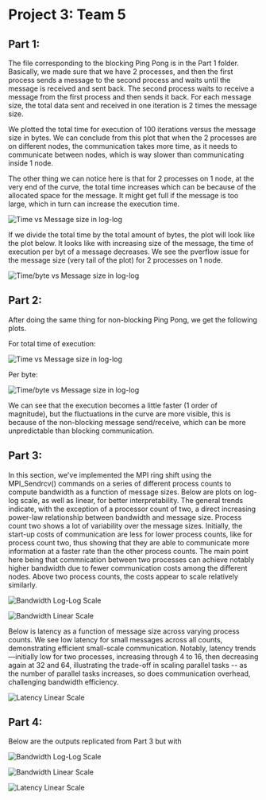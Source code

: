 # Project 3: Team 5

## Part 1:

The file corresponding to the blocking Ping Pong is in the Part 1 folder. Basically, we made sure that we have 2 processes, and then the first process sends a message to the second process and waits until the message is received and sent back. The second process waits to receive a message from the first process and then sends it back. For each message size, the total data sent and received in one iteration is 2 times the message size.

We plotted the total time for execution of 100 iterations versus the message size in bytes. We can conclude from this plot that when the 2 processes are on different nodes, the communication takes more time, as it needs to communicate between nodes, which is way slower than communicating inside 1 node.

The other thing we can notice here is that for 2 processes on 1 node, at the very end of the curve, the total time increases which can be because of the allocated space for the message. It might get full if the message is too large, which in turn can increase the execution time.

![Time vs Message size in log-log](Part1/part1_total.png "Time vs Message size in log-log")

If we divide the total time by the total amount of bytes, the plot will look like the plot below. It looks like with increasing size of the message, the time of execution per byt of a message decreases. We see the pverflow issue for the message size  (very tail of the plot) for 2 processes on 1 node.

![Time/byte vs Message size in log-log](Part1/part1_perbyte.png "Time/byte vs Message size in log-log")

## Part 2:

After doing the same thing for non-blocking Ping Pong, we get the following plots.

For total time of execution:

![Time vs Message size in log-log](Part2/part2_total.png "Time vs Message size in log-log")

Per byte:

![Time/byte vs Message size in log-log](Part2/part2_perbyte.png "Time/byte vs Message size in log-log")

We can see that the execution becomes a little faster (1 order of magnitude), but the fluctuations in the curve are more visible, this is because of the non-blocking message send/receive, which can be more unpredictable than blocking communication.

## Part 3:

In this section, we've implemented the MPI ring shift using the MPI_Sendrcv() commands on a series of different process counts to compute bandwidth as a function of message sizes. Below are plots on log-log scale, as well as linear, for better interpretability. The general trends indicate, with the exception of a processor count of two, a direct increasing power-law relationship between bandwidth and message size. Process count two shows a lot of variability over the message sizes.  Initially, the start-up costs of communication are less for lower process counts, like for process count two, thus showing that they are able to communicate more information at a faster rate than the other process counts.  The main point here being that commnication between two processes can achieve notably higher bandwidth due to fewer communication costs among the different nodes.  Above two process counts, the costs appear to scale relatively similarly.

![Bandwidth Log-Log Scale](Part3/p_3_bdwdth_v_mssgsze_log_log_scale.png "Bandwidth Log-Log Scale")

![Bandwidth Linear Scale](Part3/p_3_bdwdth_v_mssgsze_linear_scale.png "Bandwidth Linear Scale")

Below is latency as a function of message size across varying process counts. We see low latency for small messages across all counts, demonstrating efficient small-scale communication. Notably, latency trends—initially low for two processes, increasing through 4 to 16, then decreasing again at 32 and 64, illustrating the trade-off in scaling parallel tasks -- as the number of parallel tasks increases, so does communication overhead, challenging bandwidth efficiency.

![Latency Linear Scale](Part3/p_3_latency_v_mssgsze_linear_scale.png "Latency Linear Scale")

## Part 4:

Below are the outputs replicated from Part 3 but with 

![Bandwidth Log-Log Scale](Part4/p_4_bdwdth_v_mssgsze_log_log_scale.png "Bandwidth Log-Log Scale for Part 4")

![Bandwidth Linear Scale](Part4/p_4_bdwdth_v_mssgsze_linear_scale.png "Bandwidth Linear Scale for Part 4")

![Latency Linear Scale](Part4/p_4_latency_v_mssgsze_linear_scale.png "Latency Linear Scale for Part 4")
